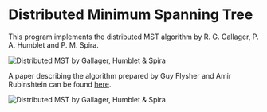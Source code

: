 Distributed Minimum Spanning Tree
=================================
This program implements the distributed MST algorithm by R. G. Gallager, P. A. Humblet and P. M. Spira.

![Distributed MST by Gallager, Humblet & Spira](https://raw.github.com/arjungmenon/DistAlgo/master/Minimum-Spanning-Tree/MST-figure.png)

A paper describing the algorithm prepared by Guy Flysher and Amir Rubinshtein can be found  [here](https://github.com/arjungmenon/DistAlgo/raw/master/Minimum-Spanning-Tree/MST.pdf).

![Distributed MST by Gallager, Humblet & Spira](https://raw.github.com/arjungmenon/DistAlgo/master/Minimum-Spanning-Tree/MST_algorithm.png)
